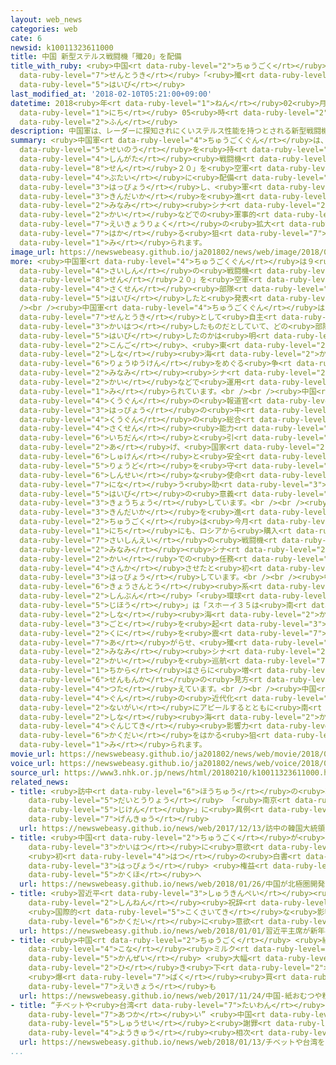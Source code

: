 ```yaml
---
layout: web_news
categories: web
cate: 6
newsid: k10011323611000
title: 中国 新型ステルス戦闘機「殲20」を配備
title_with_ruby: <ruby>中国<rt data-ruby-level="2">ちゅうごく</rt></ruby> <ruby>新型<rt data-ruby-level="4">しんがた</rt></ruby>ステルス<ruby>戦闘機<rt
  data-ruby-level="7">せんとうき</rt></ruby>「<ruby>殲<rt data-ruby-level="8">せん</rt></ruby>20」を<ruby>配備<rt
  data-ruby-level="5">はいび</rt></ruby>
last_modified_at: '2018-02-10T05:21:00+09:00'
datetime: 2018<ruby>年<rt data-ruby-level="1">ねん</rt></ruby>02<ruby>月<rt data-ruby-level="1">がつ</rt></ruby>10<ruby>日<rt
  data-ruby-level="1">にち</rt></ruby> 05<ruby>時<rt data-ruby-level="2">じ</rt></ruby>21<ruby>分<rt
  data-ruby-level="2">ふん</rt></ruby>
description: 中国軍は、レーダーに探知されにくいステルス性能を持つとされる新型戦闘機「殲２０」を空軍の部隊に配備したと発表し、軍の近代化を進め、南シナ海などでの軍事的影響力の拡大を図る狙いがあると見られます。
summary: <ruby>中国軍<rt data-ruby-level="4">ちゅうごくぐん</rt></ruby>は、レーダーに<ruby>探知<rt data-ruby-level="6">たんち</rt></ruby>されにくいステルス<ruby>性能<rt
  data-ruby-level="5">せいのう</rt></ruby>を<ruby>持<rt data-ruby-level="3">も</rt></ruby>つとされる<ruby>新型<rt
  data-ruby-level="4">しんがた</rt></ruby><ruby>戦闘機<rt data-ruby-level="7">せんとうき</rt></ruby>「<ruby>殲<rt
  data-ruby-level="8">せん</rt></ruby>２０」を<ruby>空軍<rt data-ruby-level="4">くうぐん</rt></ruby>の<ruby>部隊<rt
  data-ruby-level="4">ぶたい</rt></ruby>に<ruby>配備<rt data-ruby-level="5">はいび</rt></ruby>したと<ruby>発表<rt
  data-ruby-level="3">はっぴょう</rt></ruby>し、<ruby>軍<rt data-ruby-level="4">ぐん</rt></ruby>の<ruby>近代化<rt
  data-ruby-level="3">きんだいか</rt></ruby>を<ruby>進<rt data-ruby-level="3">すす</rt></ruby>め、<ruby>南<rt
  data-ruby-level="2">みなみ</rt></ruby><ruby>シナ<rt data-ruby-level="2">しな</rt></ruby><ruby>海<rt
  data-ruby-level="2">かい</rt></ruby>などでの<ruby>軍事的<rt data-ruby-level="4">ぐんじてき</rt></ruby><ruby>影響力<rt
  data-ruby-level="7">えいきょうりょく</rt></ruby>の<ruby>拡大<rt data-ruby-level="6">かくだい</rt></ruby>を<ruby>図<rt
  data-ruby-level="7">はか</rt></ruby>る<ruby>狙<rt data-ruby-level="7">ねら</rt></ruby>いがあると<ruby>見<rt
  data-ruby-level="1">み</rt></ruby>られます。
image_url: https://newswebeasy.github.io/ja201802/news/web/image/2018/02/10/K10011323611_1802100519_1802100521_01_03.jpg
more: <ruby>中国軍<rt data-ruby-level="4">ちゅうごくぐん</rt></ruby>は９<ruby>日<rt data-ruby-level="1">にち</rt></ruby>、<ruby>最新<rt
  data-ruby-level="4">さいしん</rt></ruby>の<ruby>戦闘機<rt data-ruby-level="7">せんとうき</rt></ruby>「<ruby>殲<rt
  data-ruby-level="8">せん</rt></ruby>２０」を<ruby>空軍<rt data-ruby-level="4">くうぐん</rt></ruby>の<ruby>作戦<rt
  data-ruby-level="4">さくせん</rt></ruby><ruby>部隊<rt data-ruby-level="4">ぶたい</rt></ruby>に<ruby>配備<rt
  data-ruby-level="5">はいび</rt></ruby>したと<ruby>発表<rt data-ruby-level="3">はっぴょう</rt></ruby>しました。<br
  /><br /><ruby>中国軍<rt data-ruby-level="4">ちゅうごくぐん</rt></ruby>は「<ruby>殲<rt data-ruby-level="8">せん</rt></ruby>２０」について、ステルス<ruby>戦闘機<rt
  data-ruby-level="7">せんとうき</rt></ruby>として<ruby>自主<rt data-ruby-level="3">じしゅ</rt></ruby><ruby>開発<rt
  data-ruby-level="3">かいはつ</rt></ruby>したものだとしていて、どの<ruby>部隊<rt data-ruby-level="4">ぶたい</rt></ruby>に<ruby>配備<rt
  data-ruby-level="5">はいび</rt></ruby>したのかは<ruby>明<rt data-ruby-level="2">あき</rt></ruby>らかにしていませんが、<ruby>今後<rt
  data-ruby-level="2">こんご</rt></ruby>、<ruby>東<rt data-ruby-level="2">ひがし</rt></ruby><ruby>シナ<rt
  data-ruby-level="2">しな</rt></ruby><ruby>海<rt data-ruby-level="2">かい</rt></ruby>や、<ruby>領有権<rt
  data-ruby-level="6">りょうゆうけん</rt></ruby>をめぐる<ruby>争<rt data-ruby-level="4">あらそ</rt></ruby>いのある<ruby>南<rt
  data-ruby-level="2">みなみ</rt></ruby><ruby>シナ<rt data-ruby-level="2">しな</rt></ruby><ruby>海<rt
  data-ruby-level="2">かい</rt></ruby>などで<ruby>運用<rt data-ruby-level="3">うんよう</rt></ruby>すると<ruby>見<rt
  data-ruby-level="1">み</rt></ruby>られています。<br /><br /><ruby>中国<rt data-ruby-level="2">ちゅうごく</rt></ruby><ruby>空軍<rt
  data-ruby-level="4">くうぐん</rt></ruby>の<ruby>報道官<rt data-ruby-level="5">ほうどうかん</rt></ruby>は<ruby>発表<rt
  data-ruby-level="3">はっぴょう</rt></ruby>の<ruby>中<rt data-ruby-level="1">なか</rt></ruby>で、「<ruby>空軍<rt
  data-ruby-level="4">くうぐん</rt></ruby>の<ruby>総合<rt data-ruby-level="5">そうごう</rt></ruby><ruby>作戦<rt
  data-ruby-level="4">さくせん</rt></ruby><ruby>能力<rt data-ruby-level="5">のうりょく</rt></ruby>を<ruby>一段<rt
  data-ruby-level="6">いちだん</rt></ruby>と<ruby>引<rt data-ruby-level="2">ひ</rt></ruby>き<ruby>上<rt
  data-ruby-level="2">あ</rt></ruby>げ、<ruby>国家<rt data-ruby-level="2">こっか</rt></ruby><ruby>主権<rt
  data-ruby-level="6">しゅけん</rt></ruby>と<ruby>安全<rt data-ruby-level="3">あんぜん</rt></ruby>、<ruby>領土<rt
  data-ruby-level="5">りょうど</rt></ruby>を<ruby>守<rt data-ruby-level="3">まも</rt></ruby>る<ruby>神聖<rt
  data-ruby-level="6">しんせい</rt></ruby>な<ruby>使命<rt data-ruby-level="3">しめい</rt></ruby>を<ruby>担<rt
  data-ruby-level="7">にな</rt></ruby>う<ruby>助<rt data-ruby-level="3">たす</rt></ruby>けとなる」として<ruby>配備<rt
  data-ruby-level="5">はいび</rt></ruby>の<ruby>意義<rt data-ruby-level="5">いぎ</rt></ruby>を<ruby>強調<rt
  data-ruby-level="3">きょうちょう</rt></ruby>しています。<br /><br /><ruby>軍<rt data-ruby-level="4">ぐん</rt></ruby>の<ruby>近代化<rt
  data-ruby-level="3">きんだいか</rt></ruby>を<ruby>進<rt data-ruby-level="3">すす</rt></ruby>める<ruby>中国<rt
  data-ruby-level="2">ちゅうごく</rt></ruby>は<ruby>今月<rt data-ruby-level="2">こんげつ</rt></ruby>７<ruby>日<rt
  data-ruby-level="1">にち</rt></ruby>にも、ロシアから<ruby>購入<rt data-ruby-level="7">こうにゅう</rt></ruby>した<ruby>最新鋭<rt
  data-ruby-level="7">さいしんえい</rt></ruby>の<ruby>戦闘機<rt data-ruby-level="7">せんとうき</rt></ruby>「スホーイ３５」を<ruby>南<rt
  data-ruby-level="2">みなみ</rt></ruby><ruby>シナ<rt data-ruby-level="2">しな</rt></ruby><ruby>海<rt
  data-ruby-level="2">かい</rt></ruby>での<ruby>任務<rt data-ruby-level="5">にんむ</rt></ruby>に<ruby>参加<rt
  data-ruby-level="4">さんか</rt></ruby>させたと<ruby>初<rt data-ruby-level="4">はじ</rt></ruby>めて<ruby>発表<rt
  data-ruby-level="3">はっぴょう</rt></ruby>しています。<br /><br /><ruby>中国<rt data-ruby-level="2">ちゅうごく</rt></ruby><ruby>共産党<rt
  data-ruby-level="6">きょうさんとう</rt></ruby><ruby>系<rt data-ruby-level="6">けい</rt></ruby>の<ruby>新聞<rt
  data-ruby-level="2">しんぶん</rt></ruby>「<ruby>環球<rt data-ruby-level="7">かんきゅう</rt></ruby><ruby>時報<rt
  data-ruby-level="5">じほう</rt></ruby>」は「スホーイ３５は<ruby>南<rt data-ruby-level="2">みなみ</rt></ruby><ruby>シナ<rt
  data-ruby-level="2">しな</rt></ruby><ruby>海<rt data-ruby-level="2">かい</rt></ruby>でもめ<ruby>事<rt
  data-ruby-level="3">ごと</rt></ruby>を<ruby>起<rt data-ruby-level="3">お</rt></ruby>こす<ruby>国<rt
  data-ruby-level="2">くに</rt></ruby>を<ruby>震<rt data-ruby-level="7">ふる</rt></ruby>え<ruby>上<rt
  data-ruby-level="7">あ</rt></ruby>がらせ、<ruby>殲<rt data-ruby-level="8">せん</rt></ruby>２０が<ruby>南<rt
  data-ruby-level="2">みなみ</rt></ruby><ruby>シナ<rt data-ruby-level="2">しな</rt></ruby><ruby>海<rt
  data-ruby-level="2">かい</rt></ruby>を<ruby>巡航<rt data-ruby-level="7">じゅんこう</rt></ruby>すれば、その<ruby>力<rt
  data-ruby-level="1">ちから</rt></ruby>はさらに<ruby>増<rt data-ruby-level="5">ま</rt></ruby>すだろう」などと<ruby>専門家<rt
  data-ruby-level="6">せんもんか</rt></ruby>の<ruby>見方<rt data-ruby-level="2">みかた</rt></ruby>を<ruby>伝<rt
  data-ruby-level="4">つた</rt></ruby>えています。<br /><br /><ruby>中国<rt data-ruby-level="2">ちゅうごく</rt></ruby>としては、<ruby>軍<rt
  data-ruby-level="4">ぐん</rt></ruby>の<ruby>近代化<rt data-ruby-level="3">きんだいか</rt></ruby>を<ruby>内外<rt
  data-ruby-level="2">ないがい</rt></ruby>にアピールするとともに<ruby>南<rt data-ruby-level="2">みなみ</rt></ruby><ruby>シナ<rt
  data-ruby-level="2">しな</rt></ruby><ruby>海<rt data-ruby-level="2">かい</rt></ruby>などでの<ruby>軍事的<rt
  data-ruby-level="4">ぐんじてき</rt></ruby><ruby>影響力<rt data-ruby-level="7">えいきょうりょく</rt></ruby>の<ruby>拡大<rt
  data-ruby-level="6">かくだい</rt></ruby>をはかる<ruby>狙<rt data-ruby-level="7">ねら</rt></ruby>いがあると<ruby>見<rt
  data-ruby-level="1">み</rt></ruby>られます。
movie_url: https://newswebeasy.github.io/ja201802/news/web/movie/2018/02/10/k10011323611_201802100519_201802100520.mp4
voice_url: https://newswebeasy.github.io/ja201802/news/web/voice/2018/02/10/k10011323611_201802100519_201802100520.mp3
source_url: https://www3.nhk.or.jp/news/html/20180210/k10011323611000.html
related_news:
- title: <ruby>訪中<rt data-ruby-level="6">ほうちゅう</rt></ruby>の<ruby>韓国<rt data-ruby-level="7">かんこく</rt></ruby><ruby>大統領<rt
    data-ruby-level="5">だいとうりょう</rt></ruby> 「<ruby>南京<rt data-ruby-level="8">なんきん</rt></ruby><ruby>事件<rt
    data-ruby-level="5">じけん</rt></ruby>」に<ruby>異例<rt data-ruby-level="6">いれい</rt></ruby>の<ruby>言及<rt
    data-ruby-level="7">げんきゅう</rt></ruby>
  url: https://newswebeasy.github.io/news/web/2017/12/13/訪中の韓国大統領-南京事件に異例の言及
- title: <ruby>中国<rt data-ruby-level="2">ちゅうごく</rt></ruby>が<ruby>北極圏<rt data-ruby-level="7">ほっきょくけん</rt></ruby><ruby>開発<rt
    data-ruby-level="3">かいはつ</rt></ruby>に<ruby>意欲<rt data-ruby-level="6">いよく</rt></ruby>
    <ruby>初<rt data-ruby-level="4">はつ</rt></ruby>の<ruby>白書<rt data-ruby-level="2">はくしょ</rt></ruby>を<ruby>発表<rt
    data-ruby-level="3">はっぴょう</rt></ruby> <ruby>権益<rt data-ruby-level="6">けんえき</rt></ruby><ruby>確保<rt
    data-ruby-level="5">かくほ</rt></ruby>へ
  url: https://newswebeasy.github.io/news/web/2018/01/26/中国が北極圏開発に意欲-初の白書を発表-権益確保へ
- title: <ruby>習近平<rt data-ruby-level="3">しゅうきんぺい</rt></ruby><ruby>主席<rt data-ruby-level="4">しゅせき</rt></ruby>が<ruby>新年<rt
    data-ruby-level="2">しんねん</rt></ruby><ruby>祝辞<rt data-ruby-level="4">しゅくじ</rt></ruby>
    <ruby>国際的<rt data-ruby-level="5">こくさいてき</rt></ruby>な<ruby>影響力<rt data-ruby-level="7">えいきょうりょく</rt></ruby><ruby>拡大<rt
    data-ruby-level="6">かくだい</rt></ruby>に<ruby>意欲<rt data-ruby-level="6">いよく</rt></ruby>
  url: https://newswebeasy.github.io/news/web/2018/01/01/習近平主席が新年祝辞-国際的な影響力拡大に意欲
- title: <ruby>中国<rt data-ruby-level="2">ちゅうごく</rt></ruby> <ruby>紙<rt data-ruby-level="2">かみ</rt></ruby>おむつや<ruby>粉<rt
    data-ruby-level="4">こな</rt></ruby><ruby>ミルク<rt data-ruby-level="4">みるく</rt></ruby>の<ruby>関税<rt
    data-ruby-level="5">かんぜい</rt></ruby> <ruby>大幅<rt data-ruby-level="7">おおはば</rt></ruby><ruby>引<rt
    data-ruby-level="2">ひ</rt></ruby>き<ruby>下<rt data-ruby-level="2">さ</rt></ruby>げへ
    <ruby>爆<rt data-ruby-level="7">ばく</rt></ruby><ruby>買<rt data-ruby-level="2">か</rt></ruby>いに<ruby>影響<rt
    data-ruby-level="7">えいきょう</rt></ruby>も
  url: https://newswebeasy.github.io/news/web/2017/11/24/中国-紙おむつや粉ミルクの関税-大幅引き下げへ-爆買いに影響も
- title: “チベットや<ruby>台湾<rt data-ruby-level="7">たいわん</rt></ruby>を「<ruby>国<rt data-ruby-level="2">くに</rt></ruby>」<ruby>扱<rt
    data-ruby-level="7">あつか</rt></ruby>い” <ruby>中国<rt data-ruby-level="2">ちゅうごく</rt></ruby>から<ruby>修正<rt
    data-ruby-level="5">しゅうせい</rt></ruby>と<ruby>謝罪<rt data-ruby-level="5">しゃざい</rt></ruby><ruby>要求<rt
    data-ruby-level="4">ようきゅう</rt></ruby><ruby>相次<rt data-ruby-level="3">あいつ</rt></ruby>ぐ
  url: https://newswebeasy.github.io/news/web/2018/01/13/チベットや台湾を国扱い-中国から修正と謝罪要求相次ぐ
...
```

